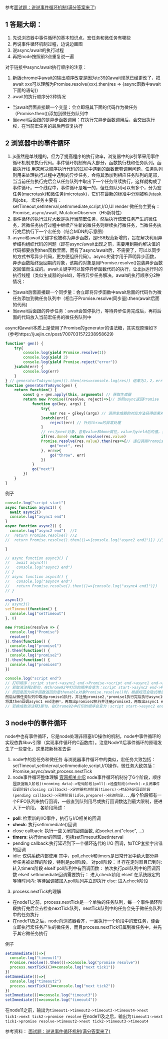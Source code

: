 参考[面试题：说说事件循环机制(满分答案来了)](https://cloud.tencent.com/developer/article/1601176)
## 1 答题大纲：
1. 先说浏览器中事件循环的基本知识点，宏任务和微任务有哪些
2. 再说事件循环机制过程，边说边画图
3. 说async/await的执行过程
4. 再把node按照前3点重复说一遍

对于链接中async/await执行顺序的注意：
1. 新版chrome中await的输出顺序改变是因为tc39的await规范已经更改了，把await xxx可以理解为Promise.resolve(xxx).then(res => {async函数中await下面的语句})
2. await的执行顺序分2种情况
  - 当await后面直接跟一个变量：会立即将其下面的代码作为微任务（Promise.then())添加到微任务队列中
  - 当await后面跟的是异步函数调用：在执行完异步函数调用后，会交出执行权，在当前宏任务的最后再恢复执行

## 2 浏览器中的事件循环
1. js虽然是单线程的，但为了提高程序的执行效率，浏览器中的js引擎采用事件循环机制来执行代码。事件循环机制有两大部分，函数执行栈和任务队列。函数执行栈
用来解决顺序执行代码的过程中遇到的函数嵌套调用问题，任务队列则用来处理执行过程中遇到的异步任务，会将其添加到相应任务队列的尾部，当当前任务执行完后会从任务队列中取出下一个任务继续执行，这样就构成了事件循环。一个线程中，事件循环是唯一的，但任务队列可以有多个，分为宏任务(macrotask)和微任务(microtask)，它们在最新的标准中分别被称为task和jobs。
宏任务主要有：setTimeout,setInterval,setImmediate,script,I/O,UI render
微任务主要有：Promise, async/await, MutationObserver（H5新特性）
2. 事件循环的执行过程大致是执行当前宏任务，然后执行该宏任务产生的微任务，若微任务执行过程中继续产生新的微任务则继续执行微任务，当微任务执行完后执行下一个宏任务（结合MDN的示意图）
3. async和await关键字也被称为异步函数，是ES8规范新增的，旨在解决利用异步结构组织代码的问题（即在async/await出现之前，需要用到期约解决值的代码都要放到then函数里面，而有了async/await后，不需要了，可以以同步的方式书写异步代码，更方便组织代码）。async关键字用于声明异步函数，异步函数始终返回期约对象，该期约对象是用Promise.resolve()包装异步函数返回值而生成的。await关键字可以暂停异步函数代码的执行，让出js运行时的执行线程（类似生成器的yield)，等待异步任务解决。await的执行顺序分2种情况：
  - 当await后面直接跟一个同步量：会立即将异步函数中await后面的代码作为微任务添加到微任务队列中（相当于Promise.resolve(同步量).then(await后面的代码)
  - 当await后面跟的异步任务：await会暂停执行，等待异步任务完成后，再将后面的代码放入当前宏任务的微任务队列中

async和await本质上是使用了Promise的generator的语法糖，其实现原理如下（参考https://juejin.cn/post/7007031572238958629)
```js
function* gen() {
    try{
        console.log(yield Promise.resolve(1))
        console.log(yield 2)
        console.log(yield Promise.reject("error"))
    }catch(err) {
        console.log(err)
    }
} // generatorToAsync(gen)().then(res=>console.log(res)) 结果为1，2，error
function generatorToAsync(gen) {
    return function() {
        const g = gen.apply(this, arguments) // 获取生成器
        return new Promise((resolve, reject)=>{// 仿照async返回Promise
            function go(key, args) {
                try{
                    var res = g[key](args) // 调用生成器的对应方法获得结果对象
                }catch(err){
                    reject(err) // 针对throw的异常处理
                }
                // res为next对象，含有value和done属性，value为yield后的值，当生成器走完,done为true
                if(res.done) return resolve(res.value)
                Promise.resolve(res.value).then(res=>{// 递归调用Promoise的then方法自动执行生成器
                    go("next", res)
                }, err=>{
                    go("throw", err)
                })
            }
            go("next")
        })
    }
}
```
例子
```javascript
console.log("script start")
async function async1() {
  await async2()
  console.log("async1 end")
}
async function async2() {
  console.log("async2 end")  //1
//  return Promise.resolve() //2
//  return Promise.resolve().then(()=>{console.log("async2 end1")}) //3

}

// async function async3() {
//   await async4()
//   console.log("async3 end")
// }
// async function async4() {
//   console.log("async4 end")
//   return Promise.resolve().then(()=>{console.log("async4 end1")})
// }

async1()
// async3()
setTimeout(function() {
  console.log("setTimeout")
}, 0)

new Promise(resolve => {
  console.log("Promise")
  resolve()
}).then(function() {
  console.log("promise1")
}).then(function() {
  console.log("promise2")
}).then(function() {
  console.log("promise3")
})

console.log("script end")
// 打印顺序：script start->async2 end->Promise->script end->async1 end->promise1->promise2->promise3->setTimeout
// 若取消注释2那句，在Chrome92中打印的顺序会变为：script start->async2 end->Promise->script end->promise1->promise2->async1 end->promise3->setTimeout,
// 原因是因为异步函数返回的是thenable对象Promise.resolve()时，根据规范会隐式增加两个微任务入列（参考https://www.zhihu.com/question/453677175）。首先将NewPromiseResolveThenableJob(async1中的Promise, Promise{undefined}, Promise{undefined}.then)入列，然后暂停await async2()的执行，继续执行打印Promise并注册promise1，然后打印script end。接着再从微任务队列中取出NewPromiseResolveThenableJob()，执行空的Promise{undefined}.then，并将async1中的Promise.resolve(undefined)入列，
然后从微任务队列中取出promise1执行，并注册promise2,*promise1执行完后执行async1中的Promise.resolve(undefined)，
将其then回调async1 end注册*，再取出promise2执行并注册promise3，再取出async1 end执行，最后取出promise3执行
// 若换成取消注释3那句，在Chrome92中打印的顺序会变为：script start->async2 end->Promise->script end->async2 end1->promise1->promise2->async1 end->promise3->setTimeout，与注释2的区别是Promise{undefined}.then有回调，不是空的
```

## 3 node中的事件循环
node中也有事件循环，它是node处理非阻塞I/O操作的机制，node中事件循环的实现依靠libuv引擎（实现事件循环的C函数库）。注意Node11后事件循环的原理发生了一些变化，这里按新标准去讲
1. node中的宏任务和微任务
与浏览器事件循环中的类似，宏任务大致包括：setTimeout,setInterval,setImmediate,script,I/O操作，微任务大致包括：Promise,async/await,process.nextTick
2. node事件循环整体理解
[官网相关介绍](https://nodejs.org/zh-cn/docs/guides/event-loop-timers-and-nexttick/#what-is-the-event-loop)
node事件循环机制分了6个阶段，顺序是`数据输入阶段(incoming data)->轮询阶段(poll)->检查阶段(check)->关闭事件回调阶段(closing callback)->定时器检测阶段(timers)->挂起待定回调阶段(pending callback)->闲置阶段(idle,prepare)->轮询阶段...`,每个阶段都有一个FIFO队列来执行回调，一般直到队列用尽或执行回调数达到最大限制，便进入下一阶段。
各阶段简述：
- **poll**: 检索新的I/O事件，执行与I/O相关的回调
- **check**: 执行setImmediate()回调
- close callback: 执行一些关闭的回调函数, 如socket.on("close", ...)
- **timers**: 执行timer的回调，包括setTimeout和setInterval
- pending callback:执行延迟到下一个循环迭代的 I/O 回调，如TCP套接字出错的回调
- idle: 仅供系统内部使用
其中，poll,check和timers是日常开发中绝大部分异步任务被处理的阶段，特别是poll阶段。
对poll阶段：
  if 存在定时器且已到时:
    转入timers阶段
  elseif poll队列中有回调函数：
    依次执行poll队列中的回调函数
  elseif setImmediate回调需要执行：
    进入check阶段
  elseif  在系统限定的等待时间内:
    等待回调被加入poll队列并立即执行
  else:
    进入check阶段
3. process.nextTick的理解
- 在node11之前，process.nextTick是一个单独的任务队列，每一个事件循环阶段执行完后会去检查nextTick队列，nextTick队列中的任务会先于微任务队列中的任务执行
- 在node11及之后，node向浏览器看齐，一旦执行一个阶段中的宏任务，便会立即执行宏任务产生的微任务，而且process.nextTick归属到微任务中，并先于其它微任务执行

例子
```javascript
setImmediate(()=>{
  console.log("timeout1")
  Promise.resolve().then(()=>console.log("promise resolve"))
  process.nextTick(()=>console.log("next tick1"))
})
setImmediate(()=>{
  console.log("timeout2")
  process.nextTick(()=>console.log("next tick2"))
})
setImmediate(()=>console.log("timeout3"))
setImmediate(()=>console.log("timeout4"))
```
在node11之前，输出为`timeout1->timeout2->timeout3->timeout4->next tick1->next tick2->promise resolve`
在node11及之后，输出为`timeout1->next tick1->promise resolve->timeout2->next tick2->timeout3->timeout4`

参考资料：
[面试题：说说事件循环机制(满分答案来了)](https://blog.csdn.net/LuckyWinty/article/details/104765786/)

